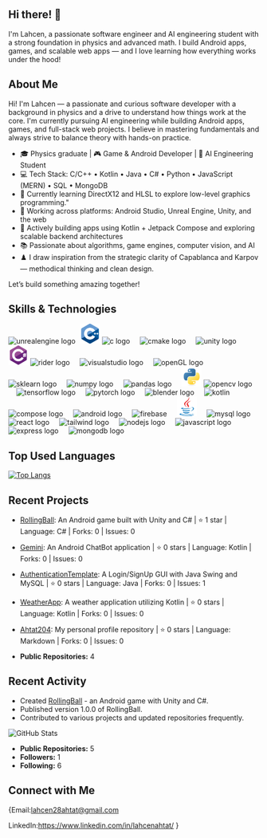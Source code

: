 ## Hi there! 👋

I'm Lahcen, a passionate software engineer and AI engineering student with a strong foundation in physics and advanced math. I build Android apps, games, and scalable web apps — and I love learning how everything works under the hood!


## About Me


Hi! I'm Lahcen — a passionate and curious software developer with a background in physics and a drive to understand how things work at the core. I'm currently pursuing AI engineering while building Android apps, games, and full-stack web projects. I believe in mastering fundamentals and always strive to balance theory with hands-on practice.

- 🎓 Physics graduate | 🎮 Game & Android Developer | 🧠 AI Engineering Student
- 💻 Tech Stack: C/C++ • Kotlin • Java • C# • Python • JavaScript (MERN) • SQL • MongoDB
- 🧠 Currently learning DirectX12 and HLSL to explore low-level graphics programming."
- 🧰 Working across platforms: Android Studio, Unreal Engine, Unity, and the web
- 📱 Actively building apps using Kotlin + Jetpack Compose and exploring scalable backend architectures
- 📚 Passionate about algorithms, game engines, computer vision, and AI
- ♟️ I draw inspiration from the strategic clarity of Capablanca and Karpov — methodical thinking and clean design.

Let’s build something amazing together!


## Skills & Technologies

<div align="left">
  
  <img src="https://skillicons.dev/icons?i=unreal" height="40" alt="unrealengine logo"  />
  <img width="1" />
  <img src="https://raw.githubusercontent.com/devicons/devicon/master/icons/cplusplus/cplusplus-original.svg" alt="cplusplus" width="40" height="40"/>
   <img src="https://skillicons.dev/icons?i=c" height="40" alt="c logo"  />
  <img width="12" />
  <img src="https://skillicons.dev/icons?i=cmake" height="40" alt="cmake logo"  />
  <img width="12" />
  <img src="https://skillicons.dev/icons?i=unity" height="40" alt="unity logo"  />
  <img width="12" />
  <img src="https://raw.githubusercontent.com/devicons/devicon/master/icons/csharp/csharp-original.svg" alt="csharp" width="40" height="40"/>
   <img src="https://skillicons.dev/icons?i=rider" height="40" alt="rider logo"  />
  <img width="12" />
  <img src="https://skillicons.dev/icons?i=visualstudio" height="40" alt="visualstudio logo"  />
  <img width="12" />
   <img src="https://simpleskill.icons.workers.dev/svg?i=opengl" height="40" alt="openGL logo"  />
  <img width="12" />
 
  <img src="https://skillicons.dev/icons?i=sklearn" height="40" alt="sklearn logo"  />
  <img width="12" />
  
  <img src="https://simpleskill.icons.workers.dev/svg?i=numpy" height="40" alt="numpy logo"  />
  <img width="12" />
  <img src="https://simpleskill.icons.workers.dev/svg?i=pandas" height="40" alt="pandas logo"  />
  <img width="12" />
     
   <img src="https://raw.githubusercontent.com/devicons/devicon/master/icons/python/python-original.svg" alt="python" width="40" height="40"/>
   <img src="https://skillicons.dev/icons?i=opencv" height="40" alt="opencv logo"  />
   <img width="12" />
   <img src="https://skillicons.dev/icons?i=tensorflow" height="40" alt="tensorflow logo"  />
   <img width="12" />
   <img src="https://skillicons.dev/icons?i=pytorch" height="40" alt="pytorch logo"  />
   <img width="12" />
   <img src="https://skillicons.dev/icons?i=blender" height="40" alt="blender logo"  />
   <img width="12" />
   <img src="https://www.vectorlogo.zone/logos/kotlinlang/kotlinlang-icon.svg" alt="kotlin" width="40" height="40"/>
   <img src="https://simpleskill.icons.workers.dev/svg?i=jetpackcompose" height="40" alt="compose logo"  />
   <img width="12" />
   <img src="https://simpleskill.icons.workers.dev/svg?i=android" height="40" alt="android logo"  />
   <img width="12" />
    <img src="https://skillicons.dev/icons?i=firebase" height="40" alt="firebase"  />
  <img width="12" />
   <img src="https://raw.githubusercontent.com/devicons/devicon/master/icons/java/java-original.svg" alt="java" width="40" height="40"/>
   <img width="12" />
   <img src="https://skillicons.dev/icons?i=mysql" height="40" alt="mysql logo"  />
   <img src="https://skillicons.dev/icons?i=react" height="40" alt="react logo"  />
   <img width="12" />
   <img src="https://skillicons.dev/icons?i=tailwind" height="40" alt="tailwind logo"  />
   <img width="12" />
   <img src="https://skillicons.dev/icons?i=nodejs" height="40" alt="nodejs logo"  />
   <img width="12" />
 
 
 

 
  
   <img src="https://skillicons.dev/icons?i=js" height="40" alt="javascript logo"  />
  <img width="12" />
  <img src="https://skillicons.dev/icons?i=express" height="40" alt="express logo"  />
  <img width="12" />
  <img src="https://skillicons.dev/icons?i=mongodb" height="40" alt="mongodb logo"  />
  <img width="12" />
  
</div>

## Top Used Languages





[![Top Langs](https://github-readme-stats.vercel.app/api/top-langs/?username=Ahtat204)](https://github.com/Ahtat204)

## Recent Projects
- [RollingBall](https://github.com/Ahtat204/RollingBall): An Android game built with Unity and C# | ⭐ 1 star | Language: C# | Forks: 0 | Issues: 0
- [Gemini](https://github.com/Ahtat204/Gemini): An Android ChatBot application | ⭐ 0 stars | Language: Kotlin | Forks: 0 | Issues: 0
- [AuthenticationTemplate](https://github.com/Ahtat204/AuthenticationTemplate): A Login/SignUp GUI with Java Swing and MySQL | ⭐ 0 stars | Language: Java | Forks: 0 | Issues: 1
- [WeatherApp](https://github.com/Ahtat204/WeatherApp): A weather application utilizing Kotlin | ⭐ 0 stars | Language: Kotlin | Forks: 0 | Issues: 0
- [Ahtat204](https://github.com/Ahtat204/Ahtat204): My personal profile repository | ⭐ 0 stars | Language: Markdown | Forks: 0 | Issues: 0

- **Public Repositories:** 4

## Recent Activity

- Created [RollingBall](https://github.com/Ahtat204/RollingBall) - an Android game with Unity and C#.
- Published version 1.0.0 of RollingBall.
- Contributed to various projects and updated repositories frequently.

![GitHub Stats](https://github-readme-stats.vercel.app/api?username=Ahtat204&show_icons=true&count_private=true&theme=radical)

- **Public Repositories:** 5
- **Followers:** 1
- **Following:** 6

## Connect with Me

{Email:lahcen28ahtat@gmail.com 

LinkedIn:https://www.linkedin.com/in/lahcenahtat/
}
